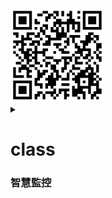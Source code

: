 <img src="QR code 智慧監控.png" width="150" Height="150" />
  

<details>
  youtube
<summary>

# class
### 智慧監控


